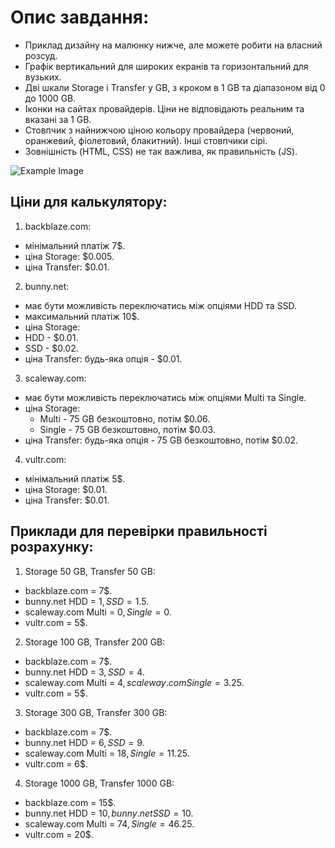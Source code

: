 # Опис завдання:
+ Приклад дизайну на малюнку нижче, але можете робити на власний розсуд.
+ Графік вертикальний для широких екранів та горизонтальний для вузьких.
+ Дві шкали Storage і Transfer у GB, з кроком в 1 GB та діапазоном від 0 до 1000 GB.
+ Іконки на сайтах провайдерів. Ціни не відповідають реальним та вказані за 1 GB.
+ Стовпчик з найнижчою ціною кольору провайдера (червоний, оранжевий, фіолетовий, блакитний). Інші стовпчики сірі.
+ Зовнішність (HTML, CSS) не так важлива, як правильність (JS).

![Example Image](https://prnt.sc/SZ9a9wVQsynn)

## Ціни для калькулятору:
1. backblaze.com:
+ мінімальний платіж 7$.
+ ціна Storage: $0.005.
+ ціна Transfer: $0.01.

2. bunny.net:
  + має бути можливість переключатись між опціями HDD та SSD.
  + максимальний платіж 10$.
  + ціна Storage:
  + HDD - $0.01.
  + SSD - $0.02.
  + ціна Transfer: будь-яка опція - $0.01.

3. scaleway.com:
  + має бути можливість переключатись між опціями Multi та Single.
  + ціна Storage:
    * Multi - 75 GB безкоштовно, потім $0.06.
    * Single - 75 GB безкоштовно, потім $0.03.
  + ціна Transfer: будь-яка опція - 75 GB безкоштовно, потім $0.02.

4. vultr.com:
  + мінімальний платіж 5$.
  + ціна Storage: $0.01.
  + ціна Transfer: $0.01.

## Приклади для перевірки правильності розрахунку:
1. Storage 50 GB, Transfer 50 GB:
  + backblaze.com = 7$.
  + bunny.net HDD = 1$, SSD = 1.5$.
  + scaleway.com Multi = 0$, Single = 0$.
  + vultr.com = 5$.
2. Storage 100 GB, Transfer 200 GB:
  + backblaze.com = 7$.
  + bunny.net HDD = 3$, SSD = 4$.
  + scaleway.com Multi = 4$, scaleway.com Single = 3.25$.
  + vultr.com = 5$.
3. Storage 300 GB, Transfer 300 GB:
  + backblaze.com = 7$.
  + bunny.net HDD = 6$, SSD = 9$.
  + scaleway.com Multi = 18$, Single = 11.25$.
  + vultr.com = 6$.
4. Storage 1000 GB, Transfer 1000 GB:
  + backblaze.com = 15$.
  + bunny.net HDD = 10$, bunny.net SSD = 10$.
  + scaleway.com Multi = 74$, Single = 46.25$.
  + vultr.com = 20$.